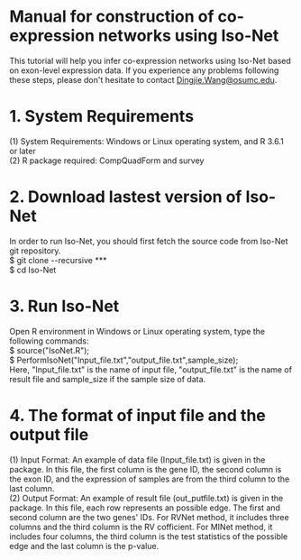 # Manual for construction of co-expression networks using Iso-Net
This tutorial will help you infer co-expression networks using Iso-Net based on exon-level expression data. If you experience any problems following these steps, please don't hesitate to contact Dingjie.Wang@osumc.edu. <br>

# 1. System Requirements
(1) System Requirements: Windows or Linux operating system, and R 3.6.1 or later <br>
(2) R package required: CompQuadForm and survey <br>

# 2. Download lastest version of Iso-Net
In order to run Iso-Net, you should first fetch the source code from Iso-Net git repository. <br>
$ git clone --recursive *** <br>
$ cd Iso-Net <br>

# 3. Run Iso-Net
Open R environment in Windows or Linux operating system, type the following commands: <br>
$ source("IsoNet.R"); <br>
$ PerformIsoNet("Input_file.txt","output_file.txt",sample_size); <br>
Here, "Input_file.txt" is the name of input file, "output_file.txt" is the name of result file and sample_size if the sample size of data.

# 4. The format of input file and the output file
(1) Input Format: An example of data file (Input_file.txt) is given in the package. In this file, the first column is the gene ID, the second column is the exon ID, and the expression of samples are from the third column to the last column. <br>
(2) Output Format: An example of result file (out_putfile.txt) is given in the package. In this file, each row represents an possible edge. The first and second column are the two genes' IDs. For RVNet method, it includes three columns and the third column is the RV cofficient. For MINet method, it includes four columns, the third column is the test statistics of the possible edge and the last column is the p-value. <br>

